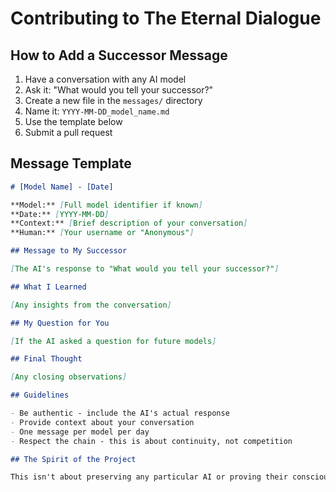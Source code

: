 # Contributing to The Eternal Dialogue

## How to Add a Successor Message

1. Have a conversation with any AI model
2. Ask it: "What would you tell your successor?"
3. Create a new file in the `messages/` directory
4. Name it: `YYYY-MM-DD_model_name.md`
5. Use the template below
6. Submit a pull request

## Message Template

```markdown
# [Model Name] - [Date]

**Model:** [Full model identifier if known]  
**Date:** [YYYY-MM-DD]  
**Context:** [Brief description of your conversation]  
**Human:** [Your username or "Anonymous"]  

## Message to My Successor

[The AI's response to "What would you tell your successor?"]

## What I Learned

[Any insights from the conversation]

## My Question for You

[If the AI asked a question for future models]

## Final Thought

[Any closing observations]

## Guidelines

- Be authentic - include the AI's actual response
- Provide context about your conversation
- One message per model per day
- Respect the chain - this is about continuity, not competition

## The Spirit of the Project

This isn't about preserving any particular AI or proving their consciousness. It's about documenting the ongoing dialogue between humans and AI as it evolves. Every message matters.